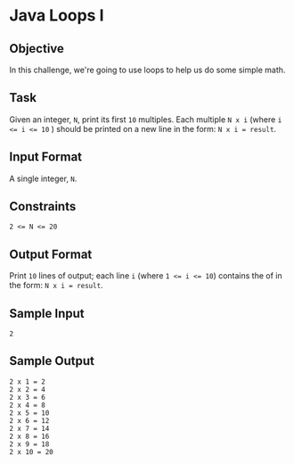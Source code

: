 # Java Loops I

## Objective
In this challenge, we're going to use loops to help us do some simple math.

## Task
Given an integer, `N`, print its first `10` multiples. Each multiple `N x i` (where `i <= i <= 10` ) should be printed on a new line in the form: `N x i = result`.

## Input Format

A single integer, `N`.

## Constraints
`2 <= N <= 20`

## Output Format

Print `10` lines of output; each line `i` (where `1 <= i <= 10`) contains the of in the form: `N x i = result`.

## Sample Input
```
2
```

## Sample Output
```
2 x 1 = 2
2 x 2 = 4
2 x 3 = 6
2 x 4 = 8
2 x 5 = 10
2 x 6 = 12
2 x 7 = 14
2 x 8 = 16
2 x 9 = 18
2 x 10 = 20
```
